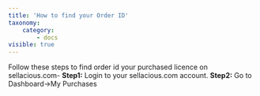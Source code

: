 ```yaml
---
title: 'How to find your Order ID'
taxonomy:
    category:
        - docs
visible: true
---
```


Follow these steps to find order id your purchased licence on sellacious.com-
**Step1:** Login to your sellacious.com account.
**Step2:** Go to Dashboard->My Purchases

